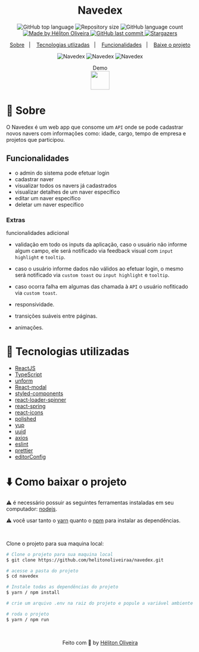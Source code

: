 <h1 align="center">
  Navedex
</h1>

<p align="center">
  <img alt="GitHub top language" src="https://img.shields.io/github/languages/top/helitonoliveiraa/navedex.svg?color=%23212121">

  <img alt="Repository size" src="https://img.shields.io/github/repo-size/helitonoliveiraa/navedex.svg?color=%23212121">

  <img alt="GitHub language count" src="https://img.shields.io/github/languages/count/helitonoliveiraa/navedex?color=%23212121">

  <a href="https://www.linkedin.com/in/helitonoliveira/">
    <img alt="Made by Héliton Oliveira" src="https://img.shields.io/badge/made%20by-Héliton Oliveira-%23212121">
  </a>

  <a href="https://github.com/helitonoliveiraa/navedex?/commits/master">
    <img alt="GitHub last commit" src="https://img.shields.io/github/last-commit/helitonoliveiraa/navedex??color=%23212121">
  </a>

  <a href="https://github.com/helitonoliveiraa/navedex/stargazers" >
    <img alt="Stargazers" src="https://img.shields.io/github/stars/helitonoliveiraa/navedex?style=social" />
  </a>
</p>

<p align="center">
  <a href="#memo-sobre">Sobre</a>&nbsp;&nbsp;&nbsp;|&nbsp;&nbsp;&nbsp;
  <a href="#wrench-tecnologias-utilizadas">Tecnologias utlizadas</a>&nbsp;&nbsp;&nbsp;|&nbsp;&nbsp;&nbsp;
  <a href="#funcionalidades">Funcionalidades</a>&nbsp;&nbsp;&nbsp;|&nbsp;&nbsp;&nbsp;
  <a href="#arrowdown-como-baixar-o-projeto">Baixe o projeto</a>
</p>
<p align="center">
  <img src="https://res.cloudinary.com/dzn5ixmhq/image/upload/v1617888723/navedex/Screenshot_20210408_102142_xdygeg.png" alt="Navedex">

  <img src="https://res.cloudinary.com/dzn5ixmhq/image/upload/v1617888720/navedex/Screenshot_20210408_102419_ynnfsm.png" alt="Navedex">

  <img src="https://res.cloudinary.com/dzn5ixmhq/image/upload/v1617888712/navedex/Screenshot_20210408_102312_dj0een.png" alt="Navedex">
</p>

<p align="center">
  Demo<br />
  <a href="https://youtu.be/nCj-6ZB62yg">
    <img src="https://res.cloudinary.com/dzn5ixmhq/image/upload/v1615903869/png-transparent-youtube-computer-icons-logo-youtube-angle-social-media-share-icon_1_kz6zg8.png" width="50" >
  </a>
</p>

# :memo: Sobre

O Navedex é um web app que consome um `API` onde se pode cadastrar novos navers com informações como: idade, cargo, tempo de empresa e projetos que participou.

## Funcionalidades

- o admin do sistema pode efetuar login
- cadastrar naver
- visualizar todos os navers já cadastrados
- visualizar detalhes de um naver específico
- editar um naver específico
- deletar um naver específico

### Extras

funcionalidades adicional

- validação em todo os inputs da aplicação, caso o usuário não informe algum campo, ele será notificado via feedback visual com `input highlight` e `tooltip`.

- caso o usuário informe dados não válidos ao efetuar login, o mesmo será notificado via `custom toast` ou `input highlight` e `tooltip`.

- caso ocorra falha em algumas das chamada à `API` o usuário nofiticado via `custom toast`.

- responsividade.

- transições suáveis entre páginas.

- animações.

# :wrench: Tecnologias utilizadas

- [ReactJS](https://pt-br.reactjs.org/)
- [TypeScript](https://www.typescriptlang.org/)
- [unform](https://unform.dev/)
- [React-modal](https://github.com/reactjs/react-modal)
- [styled-components](https://styled-components.com/)
- [react-loader-spinner](https://www.npmjs.com/package/react-loader-spinner)
- [react-spring](https://www.react-spring.io/)
- [react-icons](https://react-icons.github.io/react-icons/icons?name=ai)
- [polished](https://polished.js.org/docs/)
- [yup](https://github.com/jquense/yup)
- [uuid](https://www.npmjs.com/package/uuid)
- [axios](https://www.npmjs.com/package/axios)
- [eslint](https://eslint.org/)
- [prettier](https://prettier.io/)
- [editorConfig](https://editorconfig.org/)

# :arrow_down: Como baixar o projeto

⚠ é necessário possuir as seguintes ferramentas instaladas em seu computador: [nodejs](https://nodejs.org/en/).

⚠ você usar tanto o [yarn](https://yarnpkg.com/) quanto o [npm]() para instalar as dependências.


<br />

Clone o projeto para sua maquina local:
```bash
# Clone o projeto para sua maquina local
$ git clone https://github.com/helitonoliveiraa/navedex.git

# acesse a pasta do projeto
$ cd navedex

# Instale todas as dependências do projeto
$ yarn / npm install

# crie um arquivo .env na raiz do projeto e popule a variável ambiente `REACT_APP_API_URL` com a URL da API.

# roda o projeto
$ yarn / npm run
```

<br />

<p align="center">Feito com 💙 by <a href="https://www.linkedin.com/in/helitonoliveira/" target="_blank">Héliton Oliveira</a></p>
